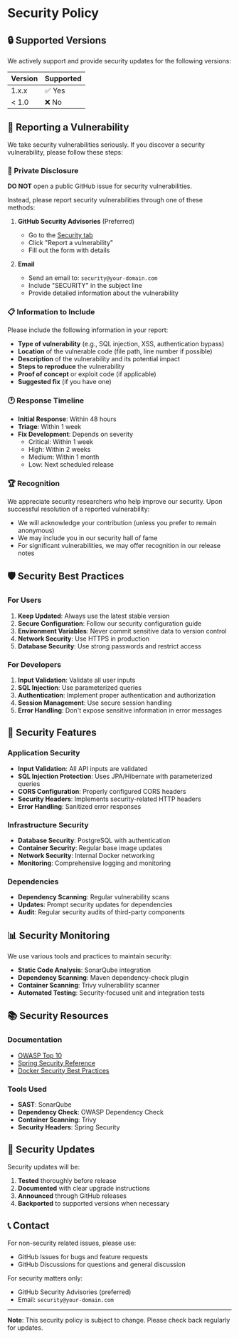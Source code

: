 # Security Policy

## 🔒 Supported Versions

We actively support and provide security updates for the following versions:

| Version | Supported          |
| ------- | ------------------ |
| 1.x.x   | ✅ Yes             |
| < 1.0   | ❌ No              |

## 🚨 Reporting a Vulnerability

We take security vulnerabilities seriously. If you discover a security vulnerability, please follow these steps:

### 📧 Private Disclosure

**DO NOT** open a public GitHub issue for security vulnerabilities.

Instead, please report security vulnerabilities through one of these methods:

1. **GitHub Security Advisories** (Preferred)
   - Go to the [Security tab](https://github.com/alvarofgd/bank-entities-api/security)
   - Click "Report a vulnerability"
   - Fill out the form with details

2. **Email**
   - Send an email to: `security@your-domain.com`
   - Include "SECURITY" in the subject line
   - Provide detailed information about the vulnerability

### 📋 Information to Include

Please include the following information in your report:

- **Type of vulnerability** (e.g., SQL injection, XSS, authentication bypass)
- **Location** of the vulnerable code (file path, line number if possible)
- **Description** of the vulnerability and its potential impact
- **Steps to reproduce** the vulnerability
- **Proof of concept** or exploit code (if applicable)
- **Suggested fix** (if you have one)

### 🕐 Response Timeline

- **Initial Response**: Within 48 hours
- **Triage**: Within 1 week
- **Fix Development**: Depends on severity
  - Critical: Within 1 week
  - High: Within 2 weeks
  - Medium: Within 1 month
  - Low: Next scheduled release

### 🏆 Recognition

We appreciate security researchers who help improve our security. Upon successful resolution of a reported vulnerability:

- We will acknowledge your contribution (unless you prefer to remain anonymous)
- We may include you in our security hall of fame
- For significant vulnerabilities, we may offer recognition in our release notes

## 🛡️ Security Best Practices

### For Users

1. **Keep Updated**: Always use the latest stable version
2. **Secure Configuration**: Follow our security configuration guide
3. **Environment Variables**: Never commit sensitive data to version control
4. **Network Security**: Use HTTPS in production
5. **Database Security**: Use strong passwords and restrict access

### For Developers

1. **Input Validation**: Validate all user inputs
2. **SQL Injection**: Use parameterized queries
3. **Authentication**: Implement proper authentication and authorization
4. **Session Management**: Use secure session handling
5. **Error Handling**: Don't expose sensitive information in error messages

## 🔐 Security Features

### Application Security

- **Input Validation**: All API inputs are validated
- **SQL Injection Protection**: Uses JPA/Hibernate with parameterized queries
- **CORS Configuration**: Properly configured CORS headers
- **Security Headers**: Implements security-related HTTP headers
- **Error Handling**: Sanitized error responses

### Infrastructure Security

- **Database Security**: PostgreSQL with authentication
- **Container Security**: Regular base image updates
- **Network Security**: Internal Docker networking
- **Monitoring**: Comprehensive logging and monitoring

### Dependencies

- **Dependency Scanning**: Regular vulnerability scans
- **Updates**: Prompt security updates for dependencies
- **Audit**: Regular security audits of third-party components

## 📊 Security Monitoring

We use various tools and practices to maintain security:

- **Static Code Analysis**: SonarQube integration
- **Dependency Scanning**: Maven dependency-check plugin
- **Container Scanning**: Trivy vulnerability scanner
- **Automated Testing**: Security-focused unit and integration tests

## 📚 Security Resources

### Documentation

- [OWASP Top 10](https://owasp.org/www-project-top-ten/)
- [Spring Security Reference](https://docs.spring.io/spring-security/reference/)
- [Docker Security Best Practices](https://docs.docker.com/engine/security/)

### Tools Used

- **SAST**: SonarQube
- **Dependency Check**: OWASP Dependency Check
- **Container Scanning**: Trivy
- **Security Headers**: Spring Security

## 🔄 Security Updates

Security updates will be:

1. **Tested** thoroughly before release
2. **Documented** with clear upgrade instructions
3. **Announced** through GitHub releases
4. **Backported** to supported versions when necessary

## 📞 Contact

For non-security related issues, please use:
- GitHub Issues for bugs and feature requests
- GitHub Discussions for questions and general discussion

For security matters only:
- GitHub Security Advisories (preferred)
- Email: `security@your-domain.com`

---

**Note**: This security policy is subject to change. Please check back regularly for updates.
